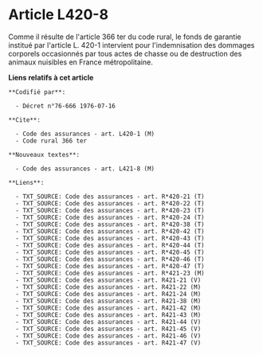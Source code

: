 # Article L420-8

Comme il résulte de l'article 366 ter du code rural, le fonds de garantie institué par l'article L. 420-1 intervient pour
l'indemnisation des dommages corporels occasionnés par tous actes de chasse ou de destruction des animaux nuisibles en France
métropolitaine.

**Liens relatifs à cet article**

	**Codifié par**:

	  - Décret n°76-666 1976-07-16

	**Cite**:

	  - Code des assurances - art. L420-1 (M)
	  - Code rural 366 ter

	**Nouveaux textes**:

	  - Code des assurances - art. L421-8 (M)

	**Liens**:

	  - TXT_SOURCE: Code des assurances - art. R*420-21 (T)
	  - TXT_SOURCE: Code des assurances - art. R*420-22 (T)
	  - TXT_SOURCE: Code des assurances - art. R*420-23 (T)
	  - TXT_SOURCE: Code des assurances - art. R*420-24 (T)
	  - TXT_SOURCE: Code des assurances - art. R*420-38 (T)
	  - TXT_SOURCE: Code des assurances - art. R*420-42 (T)
	  - TXT_SOURCE: Code des assurances - art. R*420-43 (T)
	  - TXT_SOURCE: Code des assurances - art. R*420-44 (T)
	  - TXT_SOURCE: Code des assurances - art. R*420-45 (T)
	  - TXT_SOURCE: Code des assurances - art. R*420-46 (T)
	  - TXT_SOURCE: Code des assurances - art. R*420-47 (T)
	  - TXT_SOURCE: Code des assurances - art. R*421-23 (M)
	  - TXT_SOURCE: Code des assurances - art. R421-21 (V)
	  - TXT_SOURCE: Code des assurances - art. R421-22 (M)
	  - TXT_SOURCE: Code des assurances - art. R421-24 (M)
	  - TXT_SOURCE: Code des assurances - art. R421-38 (M)
	  - TXT_SOURCE: Code des assurances - art. R421-42 (M)
	  - TXT_SOURCE: Code des assurances - art. R421-43 (M)
	  - TXT_SOURCE: Code des assurances - art. R421-44 (V)
	  - TXT_SOURCE: Code des assurances - art. R421-45 (V)
	  - TXT_SOURCE: Code des assurances - art. R421-46 (V)
	  - TXT_SOURCE: Code des assurances - art. R421-47 (V)
